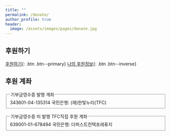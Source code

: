 ```yaml
---
title: ""
permalink: /donate/
author_profile: true
header:
  image: /assets/images/pages/donate.jpg
---
```


## 후원하기

[후원하기](https://online.mrm.or.kr/tjuKL5l){: .btn .btn--primary} [나의 후원정보](https://online.mrm.or.kr/tjuKL5l/login){: .btn .btn--inverse} 

## 후원 계좌

<form>
  <fieldset>
    <legend>기부금영수증 발행 계좌</legend>
    343601-04-135314 국민은행: (재)한빛누리(TFC)<br>
  </fieldset>
</form>

<form>
  <fieldset>
    <legend>기부금영수증 미 발행 TFC직접 후원 계좌</legend>
    639001-01-678494 국민은행: 더퍼스트컨텍포레퓨지<br>
  </fieldset>
</form>
